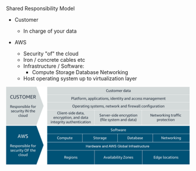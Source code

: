 Shared Responsibility Model

- Customer
    - In charge of your data

- AWS
    - Security "of" the cloud
    - Iron / concrete cables etc
    - Infrastructure / Software:
        - Compute Storage Database Networking
    - Host operating system up to virtualization layer 

![Shared Responsibility](shared_resp.png "Shared Responsibility")